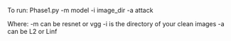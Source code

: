 To run:
Phase1.py -m model -i image_dir -a attack

Where:
-m can be resnet or vgg
-i is the directory of your clean images
-a can be L2 or Linf